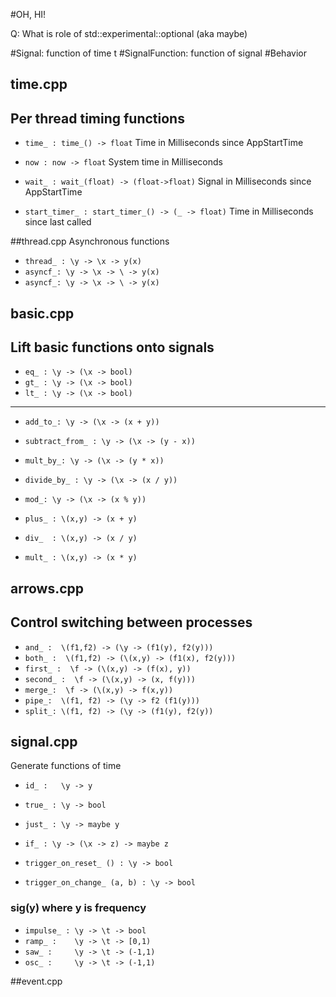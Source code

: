 #OH, HI!

Q: What is role of std::experimental::optional (aka maybe)


#Signal: function of time t
#SignalFunction: function of signal
#Behavior

## time.cpp
Per thread timing functions
---

* `time_ : time_() -> float`  Time in Milliseconds since AppStartTime
* `now : now -> float`  System time in Milliseconds

* `wait_ : wait_(float) -> (float->float)`  Signal in Milliseconds since AppStartTime

* `start_timer_ : start_timer_() -> (_ -> float)` Time in Milliseconds since last called


##thread.cpp
Asynchronous functions
* `thread_ : \y -> \x -> y(x)`
* `asyncf_: \y -> \x -> \ -> y(x)`
* `asyncf_: \y -> \x -> \ -> y(x)`


## basic.cpp
Lift basic functions onto signals
---

* `eq_ : \y -> (\x -> bool)`
* `gt_ : \y -> (\x -> bool)`
* `lt_ : \y -> (\x -> bool)`

---

* `add_to_: \y -> (\x -> (x + y))`
* `subtract_from_ : \y -> (\x -> (y - x))`
* `mult_by_: \y -> (\x -> (y * x))`
* `divide_by_ : \y -> (\x -> (x / y))`
* `mod_: \y -> (\x -> (x % y))`

* `plus_ : \(x,y) -> (x + y)`
* `div_  : \(x,y) -> (x / y)`
* `mult_ : \(x,y) -> (x * y)`

## arrows.cpp
Control switching between processes
---
* `and_ :  \(f1,f2) -> (\y -> (f1(y), f2(y)))`
* `both_ :  \(f1,f2) -> (\(x,y) -> (f1(x), f2(y)))`
* `first_ :  \f -> (\(x,y) -> (f(x), y))`
* `second_ :  \f -> (\(x,y) -> (x, f(y)))`
* `merge_:  \f -> (\(x,y) -> f(x,y))`
* `pipe_:  \(f1, f2) -> (\y -> f2 (f1(y)))`
* `split_: \(f1, f2) -> (\y -> (f1(y), f2(y))`

## signal.cpp
Generate functions of time

* `id_ :   \y -> y`
* `true_ : \y -> bool`
* `just_ : \y -> maybe y`

* `if_ : \y -> (\x -> z) -> maybe z`

* `trigger_on_reset_ () : \y -> bool`
* `trigger_on_change_ (a, b) : \y -> bool`

### sig(y) where y is frequency
* `impulse_ : \y -> \t -> bool`
* `ramp_ :    \y -> \t -> [0,1)`
* `saw_ :     \y -> \t -> (-1,1)`
* `osc_ :     \y -> \t -> (-1,1)`


##event.cpp
